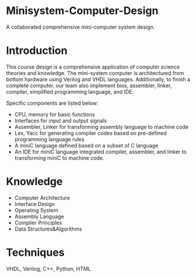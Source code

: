 # Minisystem-Computer-Design
A collaborated comprehensive mini-computer system design. 

# Introduction

This course design is a comprehensive application of computer science theories and knowledge. The mini-system computer is architectured from bottom hardware using Verilog and VHDL languages. Additionally, to finish a complete computer, our team also implement bios, assembler, linker, compiler, simplified programming language, and IDE. 

Specific components are listed below:

* CPU, memory for basic functions
* Interfaces for input and output signals
* Assembler, Linker for transforming assembly language to machine code
* Lex, Yacc for generating compiler codes based on pre-defined programming language rules
* A miniC language defined based on a subset of C language
* An IDE for miniC language integrated compiler, assembler, and linker to transforming miniC to machine code. 

# Knowledge

* Computer Architecture
* Interface Design
* Operating System
* Assembly Language
* Complier Principles
* Data Structures&Algorithms

# Techniques

VHDL, Verilog, C++, Python, HTML



